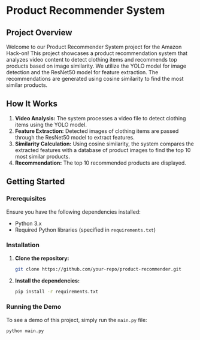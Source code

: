 # Product Recommender System

## Project Overview

Welcome to our Product Recommender System project for the Amazon Hack-on! This project showcases a product recommendation system that analyzes video content to detect clothing items and recommends top products based on image similarity. We utilize the YOLO model for image detection and the ResNet50 model for feature extraction. The recommendations are generated using cosine similarity to find the most similar products.

## How It Works

1. **Video Analysis:** The system processes a video file to detect clothing items using the YOLO model.
2. **Feature Extraction:** Detected images of clothing items are passed through the ResNet50 model to extract features.
3. **Similarity Calculation:** Using cosine similarity, the system compares the extracted features with a database of product images to find the top 10 most similar products.
4. **Recommendation:** The top 10 recommended products are displayed.

## Getting Started

### Prerequisites

Ensure you have the following dependencies installed:

- Python 3.x
- Required Python libraries (specified in `requirements.txt`)

### Installation

1. **Clone the repository:**

    ```sh
    git clone https://github.com/your-repo/product-recommender.git
    ```

2. **Install the dependencies:**

    ```sh
    pip install -r requirements.txt
    ```

### Running the Demo

To see a demo of this project, simply run the `main.py` file:

```sh
python main.py

